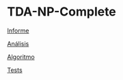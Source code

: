 # TDA-NP-Complete

[Informe](https://github.com/maxogod/TDA-np-complete/blob/main/informe.pdf)

[Análisis](https://github.com/maxogod/TDA-np-complete/blob/main/analisis.ipynb)

[Algoritmo](https://github.com/maxogod/TDA-np-complete/blob/main/algoritmo.py)

[Tests](https://github.com/maxogod/TDA-np-complete/blob/main/tests.py)

